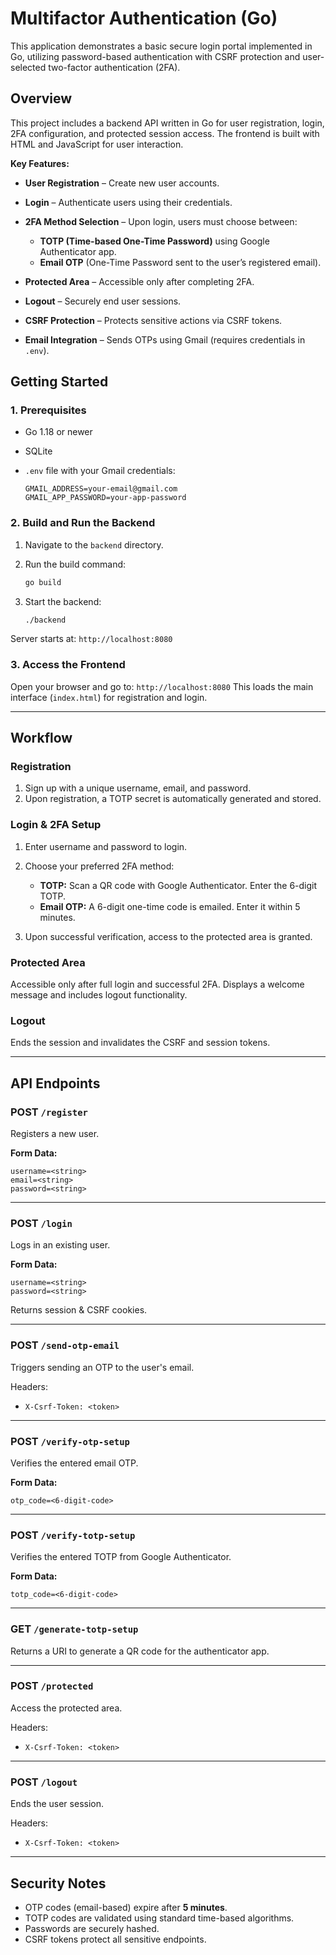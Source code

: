 # Multifactor Authentication (Go)

This application demonstrates a basic secure login portal implemented in Go, utilizing password-based authentication with CSRF protection and user-selected two-factor authentication (2FA).

## Overview

This project includes a backend API written in Go for user registration, login, 2FA configuration, and protected session access. The frontend is built with HTML and JavaScript for user interaction.

**Key Features:**

* **User Registration** – Create new user accounts.
* **Login** – Authenticate users using their credentials.
* **2FA Method Selection** – Upon login, users must choose between:

    * **TOTP (Time-based One-Time Password)** using Google Authenticator app.
    * **Email OTP** (One-Time Password sent to the user’s registered email).
* **Protected Area** – Accessible only after completing 2FA.
* **Logout** – Securely end user sessions.
* **CSRF Protection** – Protects sensitive actions via CSRF tokens.
* **Email Integration** – Sends OTPs using Gmail (requires credentials in `.env`).

## Getting Started

### 1. Prerequisites

* Go 1.18 or newer
* SQLite
* `.env` file with your Gmail credentials:

  ```
  GMAIL_ADDRESS=your-email@gmail.com
  GMAIL_APP_PASSWORD=your-app-password
  ```

### 2. Build and Run the Backend

1. Navigate to the `backend` directory.
2. Run the build command:

   ```bash
   go build
   ```
3. Start the backend:

   ```bash
   ./backend
   ```

Server starts at: `http://localhost:8080`

### 3. Access the Frontend

Open your browser and go to: `http://localhost:8080`
This loads the main interface (`index.html`) for registration and login.

---

## Workflow

### Registration

1. Sign up with a unique username, email, and password.
2. Upon registration, a TOTP secret is automatically generated and stored.

### Login & 2FA Setup

1. Enter username and password to login.
2. Choose your preferred 2FA method:

    * **TOTP:** Scan a QR code with Google Authenticator. Enter the 6-digit TOTP.
    * **Email OTP:** A 6-digit one-time code is emailed. Enter it within 5 minutes.
3. Upon successful verification, access to the protected area is granted.

### Protected Area

Accessible only after full login and successful 2FA. Displays a welcome message and includes logout functionality.

### Logout

Ends the session and invalidates the CSRF and session tokens.

---

## API Endpoints

### POST `/register`

Registers a new user.

**Form Data:**

```
username=<string>
email=<string>
password=<string>
```

---

### POST `/login`

Logs in an existing user.

**Form Data:**

```
username=<string>
password=<string>
```

Returns session & CSRF cookies.

---

### POST `/send-otp-email`

Triggers sending an OTP to the user's email.

Headers:

* `X-Csrf-Token: <token>`

---

### POST `/verify-otp-setup`

Verifies the entered email OTP.

**Form Data:**

```
otp_code=<6-digit-code>
```

---

### POST `/verify-totp-setup`

Verifies the entered TOTP from Google Authenticator.

**Form Data:**

```
totp_code=<6-digit-code>
```

---

### GET `/generate-totp-setup`

Returns a URI to generate a QR code for the authenticator app.

---

### POST `/protected`

Access the protected area.

Headers:

* `X-Csrf-Token: <token>`

---

### POST `/logout`

Ends the user session.

Headers:

* `X-Csrf-Token: <token>`

---

## Security Notes

* OTP codes (email-based) expire after **5 minutes**.
* TOTP codes are validated using standard time-based algorithms.
* Passwords are securely hashed.
* CSRF tokens protect all sensitive endpoints.


